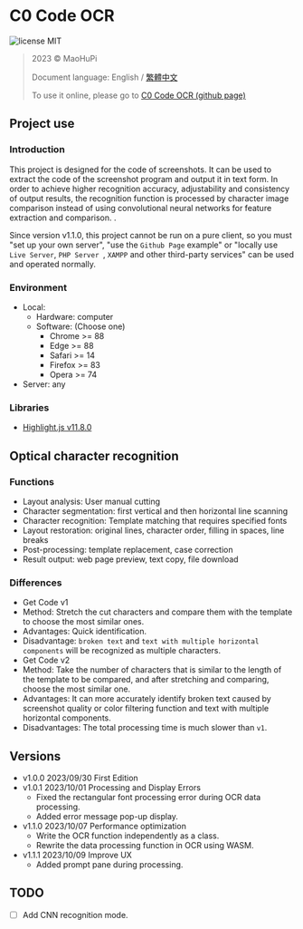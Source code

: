 # C0 Code OCR

![license MIT](https://img.shields.io/badge/license-MIT-blue)

> 2023 &copy; MaoHuPi
>
> Document language: English / [繁體中文](document/README.zh-TW.md)
>
> To use it online, please go to [C0 Code OCR (github page)](https://maohupi.github.io/c0CodeOCR/)

## Project use

### Introduction

This project is designed for the code of screenshots. It can be used to extract the code of the screenshot program and output it in text form.
In order to achieve higher recognition accuracy, adjustability and consistency of output results, the recognition function is processed by character image comparison instead of using convolutional neural networks for feature extraction and comparison. .

Since version v1.1.0, this project cannot be run on a pure client, so you must "set up your own server", "use the `Github Page` example" or "locally use `Live Server`, `PHP Server `, `XAMPP` and other third-party services" can be used and operated normally.

### Environment

* Local:
	* Hardware: computer
	* Software: (Choose one)
		* Chrome >= 88
		* Edge >= 88
		* Safari >= 14
		* Firefox >= 83
		* Opera >= 74
* Server: any

### Libraries

* [Highlight.js v11.8.0](https://github.com/highlightjs/highlight.js/releases/tag/11.8.0)

## Optical character recognition

### Functions

* Layout analysis: User manual cutting
* Character segmentation: first vertical and then horizontal line scanning
* Character recognition: Template matching that requires specified fonts
* Layout restoration: original lines, character order, filling in spaces, line breaks
* Post-processing: template replacement, case correction
* Result output: web page preview, text copy, file download

### Differences

* Get Code v1
* Method: Stretch the cut characters and compare them with the template to choose the most similar ones.
* Advantages: Quick identification.
* Disadvantage: `broken text` and `text with multiple horizontal components` will be recognized as multiple characters.
* Get Code v2
* Method: Take the number of characters that is similar to the length of the template to be compared, and after stretching and comparing, choose the most similar one.
* Advantages: It can more accurately identify broken text caused by screenshot quality or color filtering function and text with multiple horizontal components.
* Disadvantages: The total processing time is much slower than `v1`.

## Versions

* v1.0.0 2023/09/30 First Edition
* v1.0.1 2023/10/01 Processing and Display Errors
	* Fixed the rectangular font processing error during OCR data processing.
	* Added error message pop-up display.
* v1.1.0 2023/10/07 Performance optimization
	* Write the OCR function independently as a class.
	* Rewrite the data processing function in OCR using WASM.
* v1.1.1 2023/10/09 Improve UX
	* Added prompt pane during processing.

## TODO

- [ ] Add CNN recognition mode.